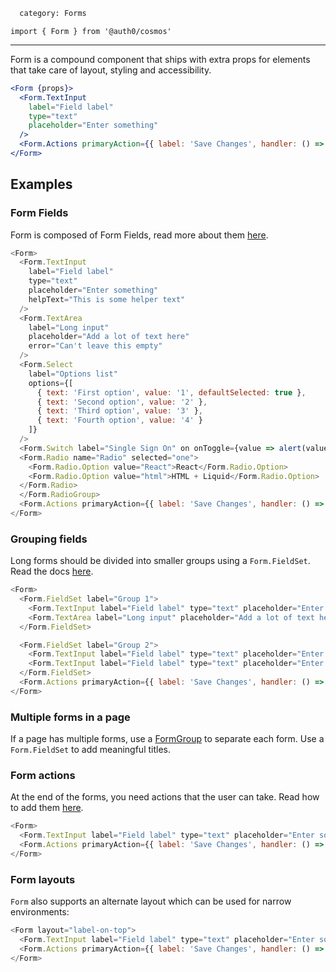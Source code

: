 ```meta
  category: Forms
```

`import { Form } from '@auth0/cosmos'`

---

Form is a compound component that ships with extra props for elements that take care of layout, styling and accessibility.

```jsx
<Form {props}>
  <Form.TextInput
    label="Field label"
    type="text"
    placeholder="Enter something"
  />
  <Form.Actions primaryAction={{ label: 'Save Changes', handler: () => {} }} />
</Form>
```

## Examples

### Form Fields

Form is composed of Form Fields, read more about them [here](/docs/Form%20Field).

```js
<Form>
  <Form.TextInput
    label="Field label"
    type="text"
    placeholder="Enter something"
    helpText="This is some helper text"
  />
  <Form.TextArea
    label="Long input"
    placeholder="Add a lot of text here"
    error="Can't leave this empty"
  />
  <Form.Select
    label="Options list"
    options={[
      { text: 'First option', value: '1', defaultSelected: true },
      { text: 'Second option', value: '2' },
      { text: 'Third option', value: '3' },
      { text: 'Fourth option', value: '4' }
    ]}
  />
  <Form.Switch label="Single Sign On" on onToggle={value => alert(value)} />
  <Form.Radio name="Radio" selected="one">
    <Form.Radio.Option value="React">React</Form.Radio.Option>
    <Form.Radio.Option value="html">HTML + Liquid</Form.Radio.Option>
  </Form.Radio>
  </Form.RadioGroup>
  <Form.Actions primaryAction={{ label: 'Save Changes', handler: () => {} }} />
</Form>
```

### Grouping fields

Long forms should be divided into smaller groups using a `Form.FieldSet`. Read the docs [here](/docs/Form%20Fieldset).

```js
<Form>
  <Form.FieldSet label="Group 1">
    <Form.TextInput label="Field label" type="text" placeholder="Enter something" />
    <Form.TextArea label="Long input" placeholder="Add a lot of text here" />
  </Form.FieldSet>

  <Form.FieldSet label="Group 2">
    <Form.TextInput label="Field label" type="text" placeholder="Enter something" />
    <Form.TextInput label="Field label" type="text" placeholder="Enter something" />
  </Form.FieldSet>
  <Form.Actions primaryAction={{ label: 'Save Changes', handler: () => {} }} />
</Form>
```

### Multiple forms in a page

If a page has multiple forms, use a [FormGroup](/docs/FormGroup) to separate each form. Use a `Form.FieldSet` to add meaningful titles.

### Form actions

At the end of the forms, you need actions that the user can take. Read how to add them [here](/docs/Form%20Actions).

```js
<Form>
  <Form.TextInput label="Field label" type="text" placeholder="Enter something" />
  <Form.Actions primaryAction={{ label: 'Save Changes', handler: () => {} }} />
</Form>
```

### Form layouts

`Form` also supports an alternate layout which can be used for narrow environments:

```js
<Form layout="label-on-top">
  <Form.TextInput label="Field label" type="text" placeholder="Enter something" />
  <Form.Actions primaryAction={{ label: 'Save Changes', handler: () => {} }} />
</Form>
```
